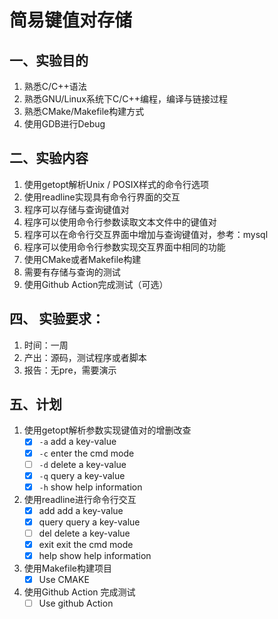 # 简易键值对存储
## 一、实验目的
1. 熟悉C/C++语法
2. 熟悉GNU/Linux系统下C/C++编程，编译与链接过程
3. 熟悉CMake/Makefile构建方式
4. 使用GDB进行Debug
## 二、实验内容
1. 使用getopt解析Unix / POSIX样式的命令行选项
2. 使用readline实现具有命令行界面的交互
3. 程序可以存储与查询键值对
4. 程序可以使用命令行参数读取文本文件中的键值对
5. 程序可以在命令行交互界面中增加与查询键值对，参考：mysql
6. 程序可以使用命令行参数实现交互界面中相同的功能
7. 使用CMake或者Makefile构建
8. 需要有存储与查询的测试
9. 使用Github Action完成测试（可选）
## 四、 实验要求：
1. 时间：一周
2. 产出：源码，测试程序或者脚本
3. 报告：无pre，需要演示
## 五、计划
1. 使用getopt解析参数实现键值对的增删改查
    - [X] `-a` add a key-value
    - [X] `-c` enter the cmd mode
    - [ ] `-d` delete a key-value
    - [X] `-q` query a key-value
    - [X] `-h` show help information
2. 使用readline进行命令行交互
    - [X] add add a key-value
    - [X] query query a key-value
    - [ ] del delete a key-value
    - [X] exit exit the cmd mode
    - [X] help show help information
3. 使用Makefile构建项目
    - [X] Use CMAKE
4. 使用Github Action 完成测试
    - [ ] Use github Action
